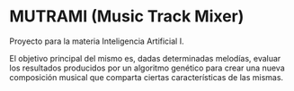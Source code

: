 # MUTRAMI (Music Track Mixer)

Proyecto para la materia Inteligencia Artificial I.

El objetivo principal del mismo es, dadas determinadas melodías, evaluar los resultados producidos por un algoritmo genético para crear una nueva composición musical que comparta ciertas características de las mismas.

